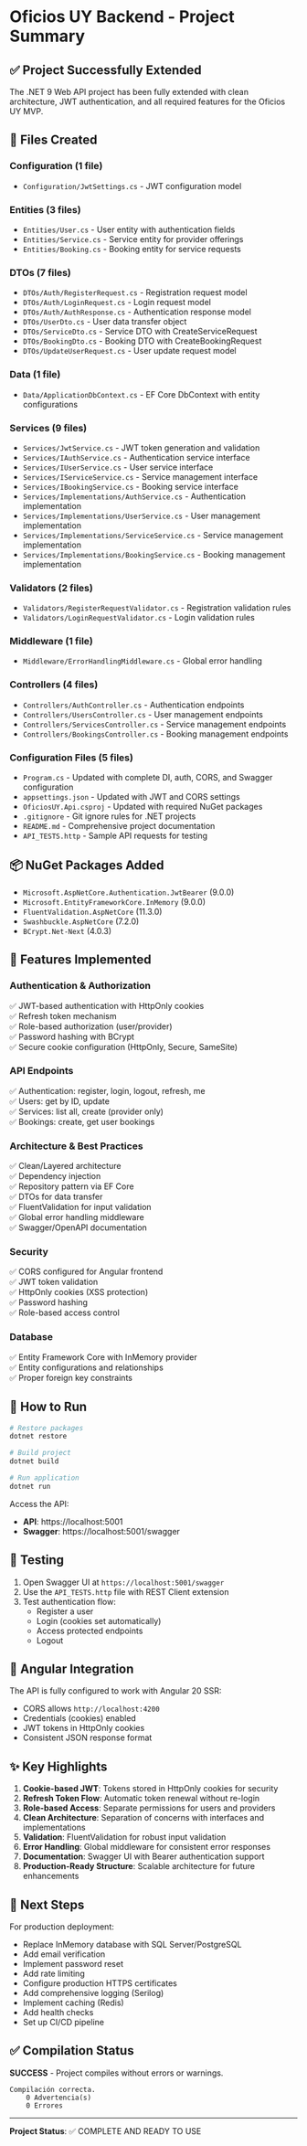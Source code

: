 # Oficios UY Backend - Project Summary

## ✅ Project Successfully Extended

The .NET 9 Web API project has been fully extended with clean architecture, JWT authentication, and all required features for the Oficios UY MVP.

## 📁 Files Created

### Configuration (1 file)
- `Configuration/JwtSettings.cs` - JWT configuration model

### Entities (3 files)
- `Entities/User.cs` - User entity with authentication fields
- `Entities/Service.cs` - Service entity for provider offerings
- `Entities/Booking.cs` - Booking entity for service requests

### DTOs (7 files)
- `DTOs/Auth/RegisterRequest.cs` - Registration request model
- `DTOs/Auth/LoginRequest.cs` - Login request model
- `DTOs/Auth/AuthResponse.cs` - Authentication response model
- `DTOs/UserDto.cs` - User data transfer object
- `DTOs/ServiceDto.cs` - Service DTO with CreateServiceRequest
- `DTOs/BookingDto.cs` - Booking DTO with CreateBookingRequest
- `DTOs/UpdateUserRequest.cs` - User update request model

### Data (1 file)
- `Data/ApplicationDbContext.cs` - EF Core DbContext with entity configurations

### Services (9 files)
- `Services/JwtService.cs` - JWT token generation and validation
- `Services/IAuthService.cs` - Authentication service interface
- `Services/IUserService.cs` - User service interface
- `Services/IServiceService.cs` - Service management interface
- `Services/IBookingService.cs` - Booking service interface
- `Services/Implementations/AuthService.cs` - Authentication implementation
- `Services/Implementations/UserService.cs` - User management implementation
- `Services/Implementations/ServiceService.cs` - Service management implementation
- `Services/Implementations/BookingService.cs` - Booking management implementation

### Validators (2 files)
- `Validators/RegisterRequestValidator.cs` - Registration validation rules
- `Validators/LoginRequestValidator.cs` - Login validation rules

### Middleware (1 file)
- `Middleware/ErrorHandlingMiddleware.cs` - Global error handling

### Controllers (4 files)
- `Controllers/AuthController.cs` - Authentication endpoints
- `Controllers/UsersController.cs` - User management endpoints
- `Controllers/ServicesController.cs` - Service management endpoints
- `Controllers/BookingsController.cs` - Booking management endpoints

### Configuration Files (5 files)
- `Program.cs` - Updated with complete DI, auth, CORS, and Swagger configuration
- `appsettings.json` - Updated with JWT and CORS settings
- `OficiosUY.Api.csproj` - Updated with required NuGet packages
- `.gitignore` - Git ignore rules for .NET projects
- `README.md` - Comprehensive project documentation
- `API_TESTS.http` - Sample API requests for testing

## 📦 NuGet Packages Added

- `Microsoft.AspNetCore.Authentication.JwtBearer` (9.0.0)
- `Microsoft.EntityFrameworkCore.InMemory` (9.0.0)
- `FluentValidation.AspNetCore` (11.3.0)
- `Swashbuckle.AspNetCore` (7.2.0)
- `BCrypt.Net-Next` (4.0.3)

## 🎯 Features Implemented

### Authentication & Authorization
✅ JWT-based authentication with HttpOnly cookies  
✅ Refresh token mechanism  
✅ Role-based authorization (user/provider)  
✅ Password hashing with BCrypt  
✅ Secure cookie configuration (HttpOnly, Secure, SameSite)  

### API Endpoints
✅ Authentication: register, login, logout, refresh, me  
✅ Users: get by ID, update  
✅ Services: list all, create (provider only)  
✅ Bookings: create, get user bookings  

### Architecture & Best Practices
✅ Clean/Layered architecture  
✅ Dependency injection  
✅ Repository pattern via EF Core  
✅ DTOs for data transfer  
✅ FluentValidation for input validation  
✅ Global error handling middleware  
✅ Swagger/OpenAPI documentation  

### Security
✅ CORS configured for Angular frontend  
✅ JWT token validation  
✅ HttpOnly cookies (XSS protection)  
✅ Password hashing  
✅ Role-based access control  

### Database
✅ Entity Framework Core with InMemory provider  
✅ Entity configurations and relationships  
✅ Proper foreign key constraints  

## 🚀 How to Run

```bash
# Restore packages
dotnet restore

# Build project
dotnet build

# Run application
dotnet run
```

Access the API:
- **API**: https://localhost:5001
- **Swagger**: https://localhost:5001/swagger

## 🧪 Testing

1. Open Swagger UI at `https://localhost:5001/swagger`
2. Use the `API_TESTS.http` file with REST Client extension
3. Test authentication flow:
   - Register a user
   - Login (cookies set automatically)
   - Access protected endpoints
   - Logout

## 🔗 Angular Integration

The API is fully configured to work with Angular 20 SSR:
- CORS allows `http://localhost:4200`
- Credentials (cookies) enabled
- JWT tokens in HttpOnly cookies
- Consistent JSON response format

## ✨ Key Highlights

1. **Cookie-based JWT**: Tokens stored in HttpOnly cookies for security
2. **Refresh Token Flow**: Automatic token renewal without re-login
3. **Role-based Access**: Separate permissions for users and providers
4. **Clean Architecture**: Separation of concerns with interfaces and implementations
5. **Validation**: FluentValidation for robust input validation
6. **Error Handling**: Global middleware for consistent error responses
7. **Documentation**: Swagger UI with Bearer authentication support
8. **Production-Ready Structure**: Scalable architecture for future enhancements

## 📝 Next Steps

For production deployment:
- Replace InMemory database with SQL Server/PostgreSQL
- Add email verification
- Implement password reset
- Add rate limiting
- Configure production HTTPS certificates
- Add comprehensive logging (Serilog)
- Implement caching (Redis)
- Add health checks
- Set up CI/CD pipeline

## ✅ Compilation Status

**SUCCESS** - Project compiles without errors or warnings.

```
Compilación correcta.
    0 Advertencia(s)
    0 Errores
```

---

**Project Status**: ✅ COMPLETE AND READY TO USE
